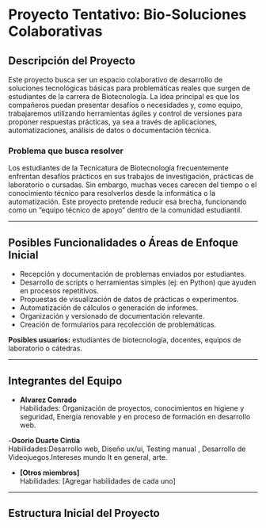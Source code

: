 # Proyecto Tentativo: Bio-Soluciones Colaborativas

## Descripción del Proyecto

Este proyecto busca ser un espacio colaborativo de desarrollo de soluciones tecnológicas básicas para problemáticas reales que surgen de estudiantes de la carrera de Biotecnología. La idea principal es que los compañeros puedan presentar desafíos o necesidades y, como equipo, trabajaremos utilizando herramientas ágiles y control de versiones para proponer respuestas prácticas, ya sea a través de aplicaciones, automatizaciones, análisis de datos o documentación técnica.

### Problema que busca resolver

Los estudiantes de la Tecnicatura de Biotecnología frecuentemente enfrentan desafíos prácticos en sus trabajos de investigación, prácticas de laboratorio o cursadas. Sin embargo, muchas veces carecen del tiempo o el conocimiento técnico para resolverlos desde la informática o la automatización. Este proyecto pretende reducir esa brecha, funcionando como un “equipo técnico de apoyo” dentro de la comunidad estudiantil.

---

## Posibles Funcionalidades o Áreas de Enfoque Inicial

- Recepción y documentación de problemas enviados por estudiantes.
- Desarrollo de scripts o herramientas simples (ej: en Python) que ayuden en procesos repetitivos.
- Propuestas de visualización de datos de prácticas o experimentos.
- Automatización de cálculos o generación de informes.
- Organización y versionado de documentación relevante.
- Creación de formularios para recolección de problemáticas.

**Posibles usuarios:** estudiantes de biotecnología, docentes, equipos de laboratorio o cátedras.

---

## Integrantes del Equipo

- **Alvarez Conrado**  
  Habilidades: Organización de proyectos, conocimientos en higiene y seguridad, Energía renovable y en proceso de formación en desarrollo web.

-**Osorio Duarte Cintia**  
  Habilidades:Desarrollo web, Diseño ux/ui, Testing manual , Desarrollo de Videojuegos.Intereses mundo It en general, arte. 
  

- **[Otros miembros]**  
  Habilidades: [Agregar habilidades de cada uno]

---

## Estructura Inicial del Proyecto

